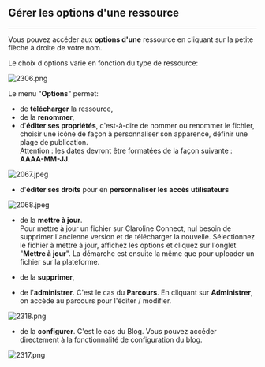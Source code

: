 ## Gérer les options d'une ressource
---

Vous pouvez accéder aux **options d'une** ressource en cliquant sur la petite flèche à droite de votre nom.

Le choix d'options varie en fonction du type de ressource:

![2306.png](http://www.claroline.net/uploads/custom/images/2306.png)

Le menu "**Options**" permet:

* de **télécharger** la ressource,
* de la **renommer**,
* d'**éditer ses propriétés**, c'est-à-dire de nommer ou renommer le fichier, choisir une icône de façon à personnaliser son apparence, définir une plage de publication.<br />Attention : les dates devront être formatées de la façon suivante : **AAAA-MM-JJ**.

![2067.jpeg](http://www.claroline.net/uploads/custom/images/2067.jpeg)

* d'**éditer ses droits** pour en **personnaliser les accès utilisateurs**

![2068.jpeg](http://www.claroline.net/uploads/custom/images/2068.jpeg)

* de la **mettre à jour**.<br />Pour mettre à jour un fichier sur Claroline Connect, nul besoin de supprimer l'ancienne version et de télécharger la nouvelle. Sélectionnez le fichier à mettre à jour, affichez les options et cliquez sur l'onglet "**Mettre à jour**". La démarche est ensuite la même que pour uploader un fichier sur la plateforme.

* de la **supprimer**,
* de l'**administrer**. C'est le cas du **Parcours**. En cliquant sur **Administrer**, on accède au parcours pour l'éditer / modifier.

![2318.png](http://www.claroline.net/uploads/custom/images/2318.png)

* de la **configurer**. C'est le cas du Blog. Vous pouvez accéder directement à la fonctionnalité de configuration du blog.

![2317.png](http://www.claroline.net/uploads/custom/images/2317.png)
